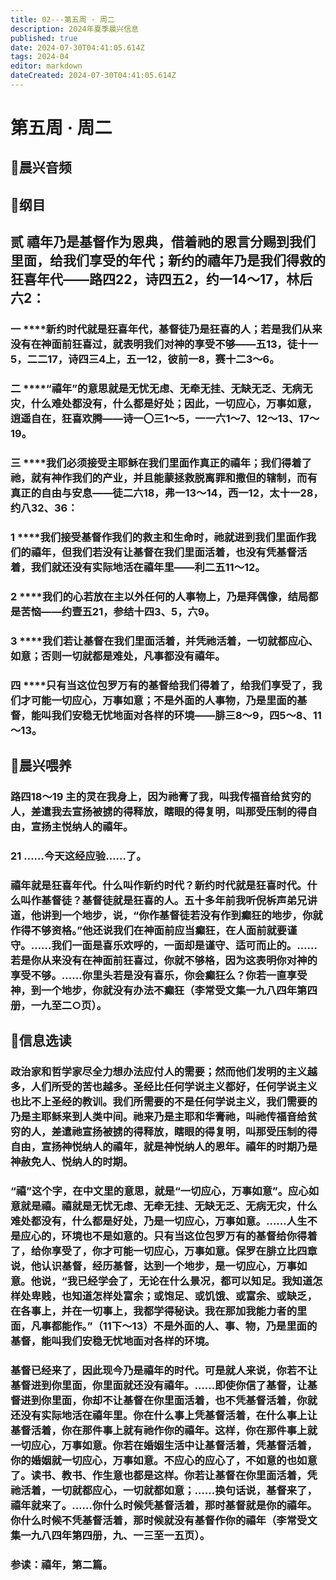 ```yaml
---
title: 02---第五周 · 周二
description: 2024年夏季晨兴信息
published: true
date: 2024-07-30T04:41:05.614Z
tags: 2024-04
editor: markdown
dateCreated: 2024-07-30T04:41:05.614Z
---
```


# 第五周 · 周二
## 🎵晨兴音频

## 📖纲目

## **贰    禧年乃是基督作为恩典，借着祂的恩言分赐到我们里面，给我们享受的年代；新约的禧年乃是我们得救的狂喜年代——路四22，诗四五2，约一14～17，林后六2：**

### 一    ****新约时代就是狂喜年代，基督徒乃是狂喜的人；若是我们从来没有在神面前狂喜过，就表明我们对神的享受不够——五13，徒十一5，二二17，诗四三4上，五一12，彼前一8，赛十二3～6。

### 二    ****“禧年”的意思就是无忧无虑、无牵无挂、无缺无乏、无病无灾，什么难处都没有，什么都是好处；因此，一切应心，万事如意，逍遥自在，狂喜欢腾——诗一〇三1～5，一一六1～7、12～13、17～19。

### 三    ****我们必须接受主耶稣在我们里面作真正的禧年；我们得着了祂，就有神作我们的产业，并且能蒙拯救脱离罪和撒但的辖制，而有真正的自由与安息——徒二六18，弗一13～14，西一12，太十一28，约八32、36：

### 1    ****我们接受基督作我们的救主和生命时，祂就进到我们里面作我们的禧年，但我们若没有让基督在我们里面活着，也没有凭基督活着，我们就还没有实际地活在禧年里——利二五11～12。

### 2    ****我们的心若放在主以外任何的人事物上，乃是拜偶像，结局都是苦恼——约壹五21，参结十四3、5，六9。

### 3    ****我们若让基督在我们里面活着，并凭祂活着，一切就都应心、如意；否则一切就都是难处，凡事都没有禧年。

### 四    ****只有当这位包罗万有的基督给我们得着了，给我们享受了，我们才可能一切应心，万事如意；不是外面的人事物，乃是里面的基督，能叫我们安稳无忧地面对各样的环境——腓三8～9，四5～8、11～13。

## 📖晨兴喂养

### 路四18～19    主的灵在我身上，因为祂膏了我，叫我传福音给贫穷的人，差遣我去宣扬被掳的得释放，瞎眼的得复明，叫那受压制的得自由，宣扬主悦纳人的禧年。

### 21    ……今天这经应验……了。

### 禧年就是狂喜年代。什么叫作新约时代？新约时代就是狂喜时代。什么叫作基督徒？基督徒就是狂喜的人。五十多年前我听倪柝声弟兄讲道，他讲到一个地步，说，“你作基督徒若没有作到癫狂的地步，你就作得不够资格。”他还说我们在神面前应当癫狂，在人面前就要谨守。……我们一面是喜乐欢呼的，一面却是谨守、适可而止的。……若是你从来没有在神面前狂喜过，你就不够格，因为这表明你对神的享受不够。……你里头若是没有喜乐，你会癫狂么？你若一直享受神，到一个地步，你就没有办法不癫狂（李常受文集一九八四年第四册，一九至二○页）。

## 📖信息选读

### 政治家和哲学家尽全力想办法应付人的需要；然而他们发明的主义越多，人们所受的苦也越多。圣经比任何学说主义都好，任何学说主义也比不上圣经的教训。我们所需要的不是任何学说主义，我们需要的乃是主耶稣来到人类中间。祂来乃是主耶和华膏祂，叫祂传福音给贫穷的人，差遣祂宣扬被掳的得释放，瞎眼的得复明，叫那受压制的得自由，宣扬神悦纳人的禧年，就是神悦纳人的恩年。禧年的时期乃是神赦免人、悦纳人的时期。

### “禧”这个字，在中文里的意思，就是“一切应心，万事如意”。应心如意就是禧。禧就是无忧无虑、无牵无挂、无缺无乏、无病无灾，什么难处都没有，什么都是好处，乃是一切应心，万事如意。……人生不是应心的，环境也不是如意的。只有当这位包罗万有的基督给你得着了，给你享受了，你才可能一切应心，万事如意。保罗在腓立比四章说，他认识基督，经历基督，达到一个地步，是一切应心，万事如意。他说，“我已经学会了，无论在什么景况，都可以知足。我知道怎样处卑贱，也知道怎样处富余；或饱足、或饥饿、或富余、或缺乏，在各事上，并在一切事上，我都学得秘诀。我在那加我能力者的里面，凡事都能作。”（11下～13）不是外面的人、事、物，乃是里面的基督，能叫我们安稳无忧地面对各样的环境。

### 基督已经来了，因此现今乃是禧年的时代。可是就人来说，你若不让基督进到你里面，你里面就还没有禧年。……即使你信了基督，让基督进到你里面，你却不让基督在你里面活着，也不凭基督活着，你就还没有实际地活在禧年里。你在什么事上凭基督活着，在什么事上让基督活着，你在那件事上就有祂作你的禧年。这样，你在那件事上就一切应心，万事如意。你若在婚姻生活中让基督活着，凭基督活着，你的婚姻就一切应心，万事如意。不应心的应心了，不如意的也如意了。读书、教书、作生意也都是这样。你若让基督在你里面活着，凭祂活着，一切就都应心，一切就都如意；……换句话说，基督来了，禧年就来了。……你什么时候凭基督活着，那时基督就是你的禧年。你什么时候不凭基督活着，那时候就没有基督作你的禧年（李常受文集一九八四年第四册，九、一三至一五页）。

### 参读：禧年，第二篇。
<!-- Google tag (gtag.js) -->
<script async src="https://www.googletagmanager.com/gtag/js?id=G-1P8709Z16T"></script>
<script>
  window.dataLayer = window.dataLayer || [];
  function gtag(){dataLayer.push(arguments);}
  gtag('js', new Date());

  gtag('config', 'G-1P8709Z16T');
</script>
